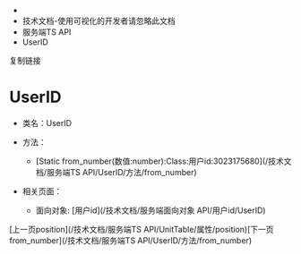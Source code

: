   * [](/)
  * 技术文档-使用可视化的开发者请忽略此文档
  * 服务端TS API
  * UserID

复制链接

# UserID

  * 类名：UserID

  * 方法：

    * [Static from_number(数值:number):Class:用户id:3023175680](/技术文档/服务端TS API/UserID/方法/from_number)
  * 相关页面：

    * 面向对象: [用户id](/技术文档/服务端面向对象 API/用户id/UserID)

[上一页position](/技术文档/服务端TS
API/UnitTable/属性/position)[下一页from_number](/技术文档/服务端TS
API/UserID/方法/from_number)



